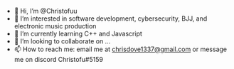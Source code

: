 - 👋 Hi, I’m @Christofuu
- 👀 I’m interested in software development, cybersecurity, BJJ, and electronic music production
- 🌱 I’m currently learning C++ and Javascript
- 💞️ I’m looking to collaborate on ...
- 📫 How to reach me: email me at chrisdove1337@gmail.com or message me on discord Christofu#5159

<!---
Christofuu/Christofuu is a ✨ special ✨ repository because its `README.md` (this file) appears on your GitHub profile.
You can click the Preview link to take a look at your changes.
--->
